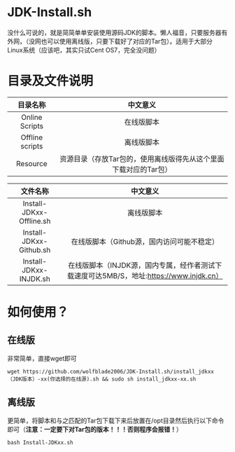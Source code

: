 # JDK-Install.sh
没什么可说的，就是简简单单安装使用源码JDK的脚本。懒人福音，只要服务器有外网，（没网也可以使用离线版，只要下载好了对应的Tar包）。适用于大部分Linux系统（应该吧，其实只试Cent OS7，完全没问题）
# 目录及文件说明
| 目录名称 | 中文意义 |
| :----: | :----: | 
Online Scripts | 在线版脚本 
Offline scripts| 离线版脚本 
Resource|资源目录（存放Tar包的，使用离线版得先从这个里面下载对应的Tar包）

| 文件名称 | 中文意义 |
| :----: | :----: | 
Install-JDKxx-Offline.sh|离线版脚本
Install-JDKxx-Github.sh|在线版脚本（Github源，国内访问可能不稳定）
Install-JDKxx-INJDK.sh|在线版脚本（INJDK源，国内专属，经作者测试下载速度可达5MB/S，地址:https://www.injdk.cn）
# 如何使用？
## 在线版
非常简单，直接wget即可
```Linux
wget https://github.com/wolfblade2006/JDK-Install.sh/install_jdkxx（JDK版本）-xx(你选择的在线源).sh && sudo sh install_jdkxx-xx.sh
```
## 离线版
更简单，将脚本和与之匹配的Tar包下载下来后放置在/opt目录然后执行以下命令即可（**注意：一定要下对Tar包的版本！！！否则程序会报错！**）
```Linux
bash Install-JDKxx.sh
```
